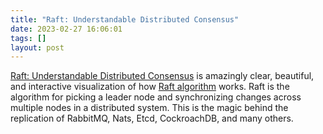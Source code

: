 ```yaml
---
title: "Raft: Understandable Distributed Consensus"
date: 2023-02-27 16:06:01
tags: []
layout: post
---
```


[Raft: Understandable Distributed Consensus](http://thesecretlivesofdata.com/raft/) is amazingly clear, beautiful, and interactive visualization of how [Raft algorithm](https://en.wikipedia.org/wiki/Raft_(algorithm)) works. Raft is the algorithm for picking a leader node and synchronizing changes across multiple nodes in a distributed system. This is the magic behind the replication of RabbitMQ, Nats, Etcd, CockroachDB, and many others.
